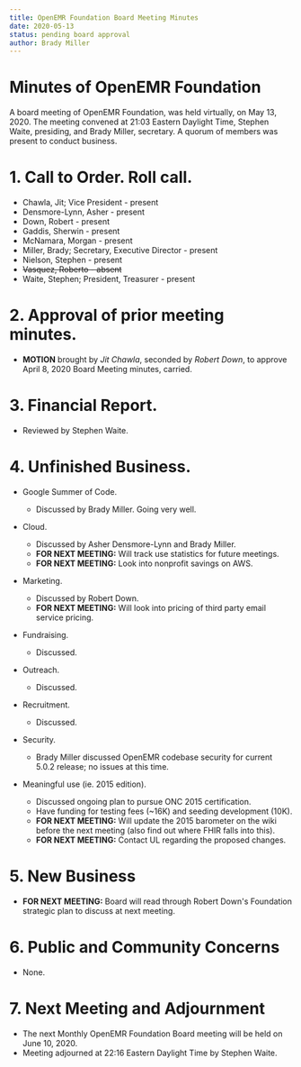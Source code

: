 ```yaml
---
title: OpenEMR Foundation Board Meeting Minutes
date: 2020-05-13
status: pending board approval
author: Brady Miller
---
```


# Minutes of OpenEMR Foundation

A board meeting of OpenEMR Foundation, was held virtually, on May 13, 2020. The meeting
convened at 21:03 Eastern Daylight Time, Stephen Waite, presiding, and Brady Miller,
secretary. A quorum of members was present to conduct business.

# 1. Call to Order. Roll call.

- Chawla, Jit; Vice President - present
- Densmore-Lynn, Asher - present
- Down, Robert - present
- Gaddis, Sherwin - present
- McNamara, Morgan - present
- Miller, Brady; Secretary, Executive Director - present
- Nielson, Stephen - present
- ~~Vasquez, Roberto - absent~~
- Waite, Stephen; President, Treasurer - present

# 2. Approval of prior meeting minutes.

- **MOTION** brought by _Jit Chawla_, seconded by _Robert Down_, to approve April 8, 2020 Board Meeting minutes, carried.

# 3. Financial Report.
- Reviewed by Stephen Waite.

# 4. Unfinished Business.

- Google Summer of Code.

  - Discussed by Brady Miller. Going very well.

- Cloud.

  - Discussed by Asher Densmore-Lynn and Brady Miller.
  - **FOR NEXT MEETING:** Will track use statistics for future meetings.
  - **FOR NEXT MEETING:** Look into nonprofit savings on AWS.

- Marketing.

  - Discussed by Robert Down.
  - **FOR NEXT MEETING:** Will look into pricing of third party email service pricing.

- Fundraising.

  - Discussed.

- Outreach.

  - Discussed.

- Recruitment.

  - Discussed.

- Security.

  - Brady Miller discussed OpenEMR codebase security for current 5.0.2 release; no issues at this time.

- Meaningful use (ie. 2015 edition).

  - Discussed ongoing plan to pursue ONC 2015 certification.
  - Have funding for testing fees (~16K) and seeding development (10K).
  - **FOR NEXT MEETING:** Will update the 2015 barometer on the wiki before the next meeting (also find out where FHIR falls into this).
  - **FOR NEXT MEETING:** Contact UL regarding the proposed changes.

# 5. New Business

- **FOR NEXT MEETING:** Board will read through Robert Down's Foundation strategic plan to discuss at next meeting.

# 6. Public and Community Concerns

- None.

# 7. Next Meeting and Adjournment

- The next Monthly OpenEMR Foundation Board meeting will be held on June 10, 2020.
- Meeting adjourned at 22:16 Eastern Daylight Time by Stephen Waite.
